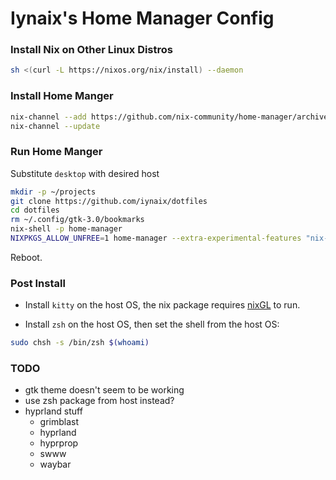 # Iynaix's Home Manager Config

### Install Nix on Other Linux Distros

```sh
sh <(curl -L https://nixos.org/nix/install) --daemon
```

### Install Home Manger

```sh
nix-channel --add https://github.com/nix-community/home-manager/archive/master.tar.gz home-manager
nix-channel --update
```

### Run Home Manger

Substitute `desktop` with desired host

```sh
mkdir -p ~/projects
git clone https://github.com/iynaix/dotfiles
cd dotfiles
rm ~/.config/gtk-3.0/bookmarks
nix-shell -p home-manager
NIXPKGS_ALLOW_UNFREE=1 home-manager --extra-experimental-features "nix-command flakes" switch --flake ".#desktop"
```

Reboot.

### Post Install

- Install `kitty` on the host OS, the nix package requires [nixGL](https://github.com/guibou/nixGL) to run.

- Install `zsh` on the host OS, then set the shell from the host OS:

```sh
sudo chsh -s /bin/zsh $(whoami)
```

### TODO
- gtk theme doesn't seem to be working
- use zsh package from host instead?
- hyprland stuff
  - grimblast
  - hyprland
  - hyprprop
  - swww
  - waybar